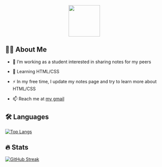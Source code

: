 <div id="header" align="center">
  <img src="https://media.giphy.com/media/M9gbBd9nbDrOTu1Mqx/giphy.gif" width="100"/>
</div>

## :technologist: About Me
- :telescope: I’m working as a student interested in sharing notes for my peers

- :seedling: Learning HTML/CSS

- :zap: In my free time, I update my notes page and try to learn more about HTML/CSS

- :mailbox: Reach me at [my gmail](mailto:donaltony2008@gmail.com)

## :hammer_and_wrench: Languages
[![Top Langs](https://github-readme-stats.vercel.app/api/top-langs/?username=harzavad&layout=compact&theme=vision-friendly-dark)](https://github.com/anuraghazra/github-readme-stats)

## :fire: Stats
[![GitHub Streak](http://github-readme-streak-stats.herokuapp.com?user=harzavad&theme=dark&background=000000)](https://git.io/streak-stats)
